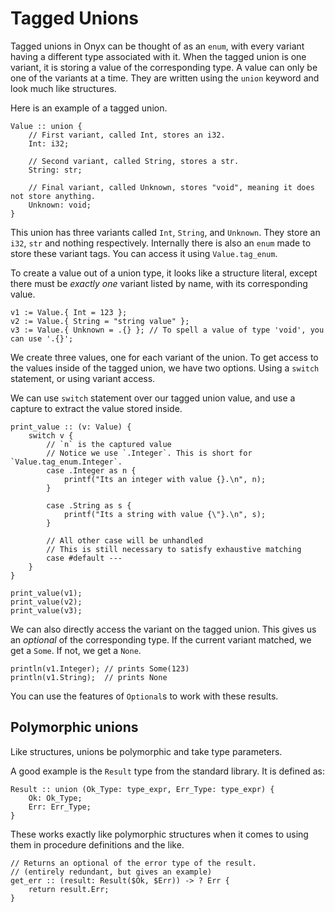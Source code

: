 # Tagged Unions

Tagged unions in Onyx can be thought of as an `enum`, with every variant having a different type associated with it.
When the tagged union is one variant, it is storing a value of the corresponding type.
A value can only be one of the variants at a time.
They are written using the `union` keyword and look much like structures.

Here is an example of a tagged union.
```onyx
Value :: union {
    // First variant, called Int, stores an i32.
    Int: i32;

    // Second variant, called String, stores a str.
    String: str;

    // Final variant, called Unknown, stores "void", meaning it does not store anything.
    Unknown: void;
}
```
This union has three variants called `Int`, `String`, and `Unknown`.
They store an `i32`, `str` and nothing respectively.
Internally there is also an `enum` made to store these variant tags. You can access it using `Value.tag_enum`.

To create a value out of a union type, it looks like a structure literal, except there must be *exactly one* variant listed by name, with its corresponding value.
```onyx
v1 := Value.{ Int = 123 };
v2 := Value.{ String = "string value" };
v3 := Value.{ Unknown = .{} }; // To spell a value of type 'void', you can use '.{}';
```

We create three values, one for each variant of the union.
To get access to the values inside of the tagged union, we have two options. Using a `switch` statement, or using variant access.

We can use `switch` statement over our tagged union value, and use a capture to extract the value stored inside.
```onyx
print_value :: (v: Value) {
    switch v {
        // `n` is the captured value
        // Notice we use `.Integer`. This is short for `Value.tag_enum.Integer`.
        case .Integer as n {
            printf("Its an integer with value {}.\n", n);
        }

        case .String as s {
            printf("Its a string with value {\"}.\n", s);
        }

        // All other case will be unhandled
        // This is still necessary to satisfy exhaustive matching
        case #default ---
    }
}

print_value(v1);
print_value(v2);
print_value(v3);
```

We can also directly access the variant on the tagged union. This gives us an *optional* of the corresponding type.
If the current variant matched, we get a `Some`. If not, we get a `None`.
```onyx
println(v1.Integer); // prints Some(123)
println(v1.String);  // prints None
```
You can use the features of `Optional`s to work with these results.

## Polymorphic unions
Like structures, unions be polymorphic and take type parameters.

A good example is the `Result` type from the standard library.
It is defined as:
```onyx
Result :: union (Ok_Type: type_expr, Err_Type: type_expr) {
    Ok: Ok_Type;
    Err: Err_Type;
}
```

These works exactly like polymorphic structures when it comes to using them in procedure definitions and the like.
```onyx
// Returns an optional of the error type of the result.
// (entirely redundant, but gives an example)
get_err :: (result: Result($Ok, $Err)) -> ? Err {
    return result.Err;
}
```
